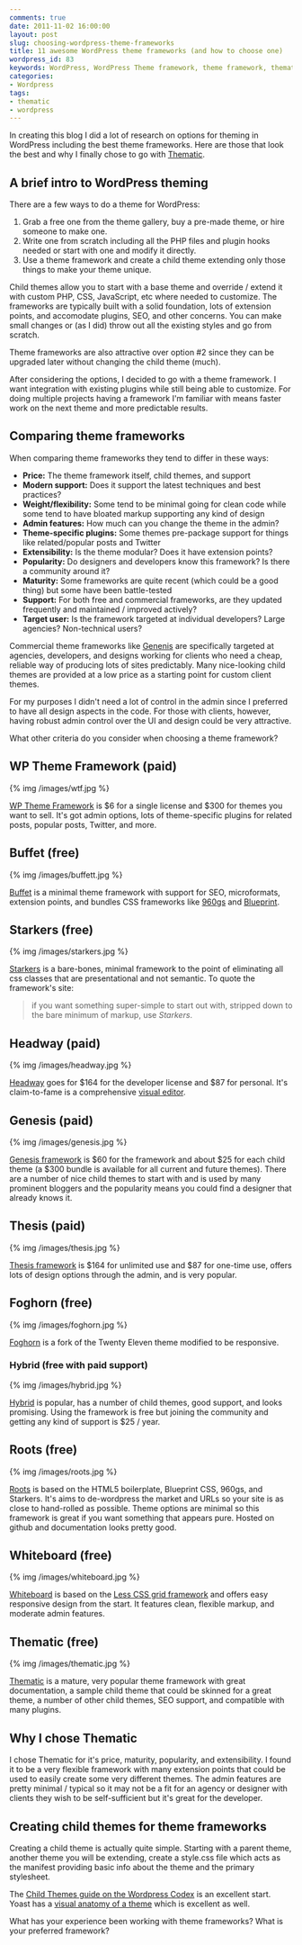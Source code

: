 ```yaml
---
comments: true
date: 2011-11-02 16:00:00
layout: post
slug: choosing-wordpress-theme-frameworks
title: 11 awesome WordPress theme frameworks (and how to choose one)
wordpress_id: 83
keywords: WordPress, WordPress Theme framework, theme framework, thematic
categories:
- Wordpress
tags:
- thematic
- wordpress
---
```


In creating this blog I did a lot of research on options for theming in WordPress including the best theme frameworks. Here are those that look the best and why I finally chose to go with [Thematic](http://themeshaper.com/thematic/).

<!-- more -->

## A brief intro to WordPress theming

There are a few ways to do a theme for WordPress:
	
1. Grab a free one from the theme gallery, buy a pre-made theme, or hire someone to make one.
2. Write one from scratch including all the PHP files and plugin hooks needed or start with one and modify it directly.
3. Use a theme framework and create a child theme extending only those things to make your theme unique.

Child themes allow you to start with a base theme and override / extend it with custom PHP, CSS, JavaScript, etc where needed to customize. The frameworks are typically built with a solid foundation, lots of extension points, and accomodate plugins, SEO, and other concerns. You can make small changes or (as I did) throw out all the existing styles and go from scratch.

Theme frameworks are also attractive over option #2 since they can be upgraded later without changing the child theme (much).

After considering the options, I decided to go with a theme framework. I want integration with existing plugins while still being able to customize. For doing multiple projects having a framework I'm familiar with means faster work on the next theme and more predictable results.

## Comparing theme frameworks

When comparing theme frameworks they tend to differ in these ways:

* **Price:** The theme framework itself, child themes, and support
* **Modern support:** Does it support the latest techniques and best practices?
* **Weight/flexibility:** Some tend to be minimal going for clean code while some tend to have bloated markup supporting any kind of design
* **Admin features:** How much can you change the theme in the admin?
* **Theme-specific plugins:** Some themes pre-package support for things like related/popular posts and Twitter
* **Extensibility:** Is the theme modular? Does it have extension points?
* **Popularity:** Do designers and developers know this framework? Is there a community around it?
* **Maturity:** Some frameworks are quite recent (which could be a good thing) but some have been battle-tested
* **Support:** For both free and commercial frameworks, are they updated frequently and maintained / improved actively?
* **Target user:** Is the framework targeted at individual developers? Large agencies? Non-technical users?

Commercial theme frameworks like [Genenis](http://www.studiopress.com/themes/genesis) are specifically targeted at agencies, developers, and designs working for clients who need a cheap, reliable way of producing lots of sites predictably. Many nice-looking child themes are provided at a low price as a starting point for custom client themes.

For my purposes I didn't need a lot of control in the admin since I preferred to have all design aspects in the code. For those with clients, however, having robust admin control over the UI and design could be very attractive.

What other criteria do you consider when choosing a theme framework?

## WP Theme Framework (paid)

{% img /images/wtf.jpg %}

[WP Theme Framework](http://wtf.dev7studios.com/) is $6 for a single license and $300 for themes you want to sell. It's got admin options, lots of theme-specific plugins for related posts, popular posts, Twitter, and more.

## Buffet (free)

{% img /images/buffett.jpg %}

[Buffet](http://www.zy.sg/the-buffet-framework/) is a minimal theme framework with support for SEO, microformats, extension points, and bundles CSS frameworks like [960gs](http://www.960.gs/) and [Blueprint](http://www.blueprintcss.org/).

## Starkers (free)

{% img /images/starkers.jpg %}

[Starkers](http://starkerstheme.com/) is a bare-bones, minimal framework to the point of eliminating all css classes that are presentational and not semantic. To quote the framework's site:

> if you want something super-simple to start out with, stripped down to the bare minimum of markup, use _Starkers_.

## Headway (paid)

{% img /images/headway.jpg %}

[Headway](http://headwaythemes.com/) goes for $164 for the developer license and $87 for personal. It's claim-to-fame is a comprehensive [visual editor](http://headwaythemes.com/features/visual-editor/). 

## Genesis (paid)

{% img /images/genesis.jpg %}

[Genesis framework](http://www.studiopress.com/features) is $60 for the framework and about $25 for each child theme (a $300 bundle is available for all current and future themes). There are a number of nice child themes to start with and is used by many prominent bloggers and the popularity means you could find a designer that already knows it.

## Thesis (paid)

{% img /images/thesis.jpg %}

[Thesis framework](http://diythemes.com/) is $164 for unlimited use and $87 for one-time use, offers lots of design options through the admin, and is very popular.

## Foghorn (free)

{% img /images/foghorn.jpg %}

[Foghorn](http://wptheming.com/foghorn/) is a fork of the Twenty Eleven theme modified to be responsive.

### Hybrid (free with paid support)

{% img /images/hybrid.jpg %}

[Hybrid](http://themehybrid.com) is popular, has a number of child themes, good support, and looks promising. Using the framework is free but joining the community and getting any kind of support is $25 / year.

## Roots (free)

{% img /images/roots.jpg %}

[Roots](http://www.rootstheme.com/) is based on the HTML5 boilerplate, Blueprint CSS, 960gs, and Starkers. It's aims to de-wordpress the market and URLs so your site is as close to hand-rolled as possible. Theme options are minimal so this framework is great if you want something that appears pure. Hosted on github and documentation looks pretty good.

## Whiteboard (free)

{% img /images/whiteboard.jpg %}

[Whiteboard](http://whiteboardframework.com/) is based on the [Less CSS grid framework](http://lessframework.com/) and offers easy responsive design from the start. It features clean, flexible markup, and moderate admin features.

## Thematic (free)

{% img /images/thematic.jpg %}

[Thematic](http://themeshaper.com/thematic/) is a mature, very popular theme framework with great documentation, a sample child theme that could be skinned for a great theme, a number of other child themes, SEO support, and compatible with many plugins.

## Why I chose Thematic

I chose Thematic for it's price, maturity, popularity, and extensibility. I found it to be a very flexible framework with many extension points that could be used to easily create some very different themes. The admin features are pretty minimal / typical so it may not be a fit for an agency or designer with clients they wish to be self-sufficient but it's great for the developer.

## Creating child themes for theme frameworks

Creating a child theme is actually quite simple. Starting with a parent theme, another theme you will be extending, create a style.css file which acts as the manifest providing basic info about the theme and the primary stylesheet.

The [Child Themes guide on the Wordpress Codex](http://codex.wordpress.org/Child_Themes) is an excellent start. Yoast has a [visual anatomy of a theme](http://yoast.com/wordpress-theme-anatomy/) which is excellent as well.

What has your experience been working with theme frameworks? What is your preferred framework?

